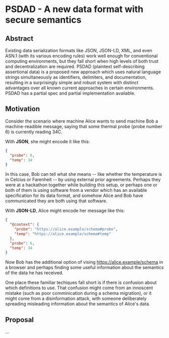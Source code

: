 
# PSDAD - A new data format with secure semantics

## Abstract

Existing data serialization formats like JSON, JSON-LD, XML, and even
ASN.1 (with its various encoding rules) work well enough for
conventional computing environments, but they fall short when high
levels of both trust and decentralization are required. PSDAD
(plaintext self-describing assertional data) is a proposed new
approach which uses natural language strings simultaneously as
identifiers, delimiters, and documentation, resulting in a
surprisingly simple and robust system with distinct advantages over
all known current approaches in certain environments.  PSDAD has a
partial spec and partial implementation available.

## Motivation

Consider the scenario where machine Alice wants to send machine Bob a
machine-readible message, saying that some thermal probe (probe number
6) is currently reading 34C.

With **JSON**, she might encode it like this:

```json
{ 
  "probe": 6, 
  "temp": 34 
}
```

In this case, Bob can tell what she means -- like whether the
temperature is in Celcius or Farenheit -- by using external prior
agreements.  Perhaps they were at a hackathon together while building
this setup, or perhaps one or both of them is using software from a
vendor which has an available specification for its data format, and
somehow Alice and Bob have communicated they are both using that software.

With **JSON-LD**, Alice might encode her message like this:
```json
{
  "@context": {
    "probe": "https://alice.example/schema#probe",
    "temp": "https://alice.example/schema#temp"
  },
  "probe": 6, 
  "temp": 34 
}
```

Now Bob has the additional option of vising
https://alice.example/schema in a browser and perhaps finding some
useful information about the semantics of the data he has received.

One place these familiar techiques fall short is if there is confusion
about which definitions to use. That confusion might come from an
innoscent mistake (such as poor comminication during a schema migration), or it
might come from a disinformation attack, with someone deliberately
spreading misleading information about the semantics of Alice's data.






## Proposal

...
